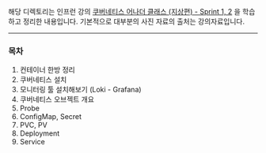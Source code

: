 해당 디렉토리는 인프런 강의 [쿠버네티스 어나더 클래스 (지상편) - Sprint 1, 2](https://www.inflearn.com/course/%EC%BF%A0%EB%B2%84%EB%84%A4%ED%8B%B0%EC%8A%A4-%EC%96%B4%EB%82%98%EB%8D%94-%ED%81%B4%EB%9E%98%EC%8A%A4-%EC%A7%80%EC%83%81%ED%8E%B8-sprint1/dashboard) 을 학습하고 정리한 내용입니다.
기본적으로 대부분의 사진 자료의 출처는 강의자료입니다.

---

### 목차

1. 컨테이너 한방 정리
2. 쿠버네티스 설치
3. 모니터링 툴 설치해보기 (Loki - Grafana)
4. 쿠버네티스 오브젝트 개요
5. Probe
6. ConfigMap, Secret
7. PVC, PV
8. Deployment
9. Service